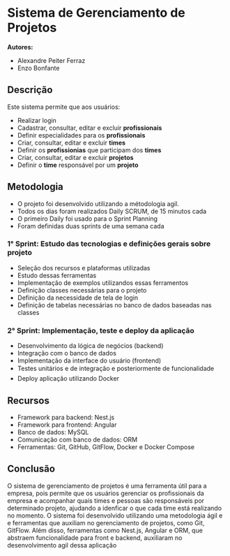# Sistema de Gerenciamento de Projetos
**Autores:**
* Alexandre Peiter Ferraz
* Enzo Bonfante

## Descrição

Este sistema permite que aos usuários:

* Realizar login
* Cadastrar, consultar, editar e excluir **profissionais**
* Definir especialidades para os **profissionais**
* Criar, consultar, editar e excluir **times**
* Definir os **profissionias** que participam dos **times**
* Criar, consultar, editar e excluir **projetos**
* Definir o **time** responsável por um **projeto**
## Metodologia

* O projeto foi desenvolvido utilizando a métodologia agil.
* Todos os dias foram realizados Daily SCRUM, de 15 minutos cada
* O primeiro Daily foi usado para o Sprint Planning
* Foram definidas duas sprints de uma semana cada

### 1° Sprint: Estudo das tecnologias e definições gerais sobre projeto
* Seleção dos recursos e plataformas utilizadas
* Estudo dessas ferramentas
* Implementação de exemplos utilizandos essas ferramentos
* Definição classes necessárias para o projeto
* Definição da necessidade de tela de login
* Definição de tabelas necessárias no banco de dados baseadas nas classes

### 2° Sprint: Implementação, teste e deploy da aplicação
* Desenvolvimento da lógica de negócios (backend)
* Integração com o banco de dados
* Implementação da interface do usuário (frontend)
* Testes unitários e de integração e posteriormente de funcionalidade
* Deploy aplicação utilizando Docker

## Recursos

* Framework para backend: Nest.js
* Framework para frontend: Angular
* Banco de dados: MySQL
* Comunicação com banco de dados: ORM
* Ferramentas: Git, GitHub, GitFlow, Docker e Docker Compose

## Conclusão

O sistema de gerenciamento de projetos é uma ferramenta útil para a empresa, pois permite que os usuários gerenciar os profissionais da empresa e acompanhar quais times e pessoas são responsáveis por determinado projeto, ajudando a idenficar o que cada time está realizando no momento. O sistema foi desenvolvido utilizando uma metodologia ágil e e ferramentas que auxiliam no gerenciamento de projetos, como Git, GitFlow. Além disso, ferramentas como Nest.js, Angular e ORM, que abstraem funcionalidade para front e backend, auxiliaram no desenvolvimento agil dessa aplicação
